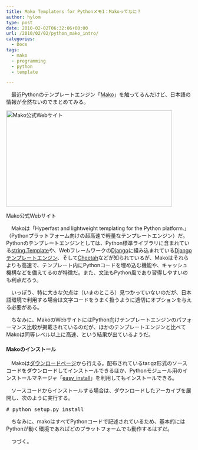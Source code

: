 ```yaml
---
title: Mako Templaters for Pythonメモ1：Makoってなに？
author: hylom
type: post
date: 2010-02-02T06:32:06+00:00
url: /2010/02/02/python_mako_intro/
categories:
  - Docs
tags:
  - mako
  - programming
  - python
  - template

---
```

　最近Pythonのテンプレートエンジン「[Mako][1]」を触ってるんだけど、日本語の情報が全然ないのでまとめてみる。

<div style="width: 460px" class="wp-caption aligncenter">
  <a href="http://www.makotemplates.org/"><img alt="Mako公式Webサイト" src="http://hylom.net/img/blog/100202/mako_web.png" title="Mako公式Webサイト" width="450" height="261" /></a>
  
  <p class="wp-caption-text">
    Mako公式Webサイト
  </p>
</div>

<!--more-->

　Makoは「Hyperfast and lightweight templating for the Python platform.」（Pythonプラットフォーム向けの超高速で軽量なテンプレートエンジン）だ。Pythonのテンプレートエンジンとしては、Python標準ライブラリに含まれている[string.Template][2]や、Webフレームワークの[Django][3]に組み込まれている[Djangoテンプレートエンジン][4]、そして[Cheetah][5]などが知られているが、Makoはそれらよりも高速で、テンプレート内にPythonコードを埋め込む機能や、キャッシュ機構などを備えてるのが特徴だ。また、文法もPython風であり習得しやすいのも利点だろう。

　いっぽう、特に大きな欠点は（いまのところ）見つかっていないのだが、日本語環境で利用する場合は文字コードをうまく扱うように適切にオプションを与える必要がある。

　ちなみに、MakoのWebサイトにはPython向けテンプレートエンジンのパフォーマンス比較が掲載されているのだが、ほかのテンプレートエンジンと比べてMakoは同等レベル以上に高速、という結果が出ているようだ。

#### Makoのインストール

　Makoは[ダウンロードページ][6]から行える。配布されているtar.gz形式のソースコードをダウンロードしてインストールできるほか、Pythonモジュール用のインストールマネージャ「[easy_install][7]」を利用してもインストールできる。

　ソースコードからインストールする場合は、ダウンロードしたアーカイブを展開し、次のように実行する。

<pre># python setup.py install
</pre>

　ちなみに、makoはすべてPythonコードで記述されているため、基本的にはPythonが動く環境であればどのプラットフォームでも動作するはずだ。

　つづく。

 [1]: http://www.makotemplates.org/
 [2]: http://docs.python.org/library/string.html#template-strings
 [3]: http://www.djangoproject.com/
 [4]: http://djangoproject.jp/doc/ja/1.0/ref/templates/api.html
 [5]: http://www.cheetahtemplate.org/
 [6]: http://www.makotemplates.org/download.html
 [7]: http://peak.telecommunity.com/DevCenter/EasyInstall
